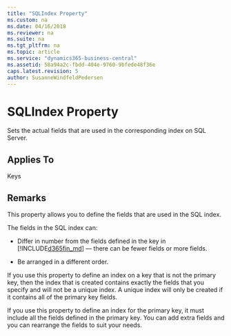 ```yaml
---
title: "SQLIndex Property"
ms.custom: na
ms.date: 04/16/2018
ms.reviewer: na
ms.suite: na
ms.tgt_pltfrm: na
ms.topic: article
ms.service: "dynamics365-business-central"
ms.assetid: 58a94a2c-fbdd-404e-9760-9bfede48f36e
caps.latest.revision: 5
author: SusanneWindfeldPedersen
---
```


 

# SQLIndex Property
Sets the actual fields that are used in the corresponding index on SQL Server.  
  
## Applies To  
 Keys  
  
## Remarks  
 This property allows you to define the fields that are used in the SQL index.  
  
 The fields in the SQL index can:  
  
-   Differ in number from the fields defined in the key in [!INCLUDE[d365fin_md](../includes/d365fin_md.md)] — there can be fewer fields or more fields.  
  
-   Be arranged in a different order.  
  
 If you use this property to define an index on a key that is not the primary key, then the index that is created contains exactly the fields that you specify and will not be a unique index. A unique index will only be created if it contains all of the primary key fields.  
  
 If you use this property to define an index for the primary key, it must include all the fields defined in the primary key. You can add extra fields and you can rearrange the fields to suit your needs.  
 <!--  
## See Also  
 [How to: Define Primary and Secondary Keys](How-to--Define-Primary-and-Secondary-Keys.md) -->